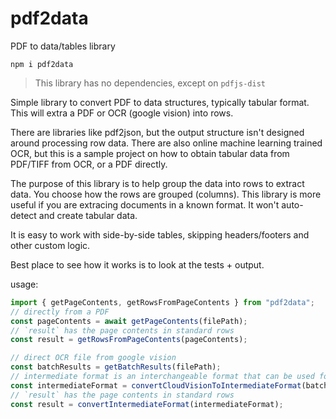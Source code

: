 # pdf2data
PDF to data/tables library

`npm i pdf2data`

> This library has no dependencies, except on `pdfjs-dist`

Simple library to convert PDF to data structures, typically tabular format.  This will extra a PDF or OCR (google vision) into rows.

There are libraries like pdf2json, but the output structure isn't designed around processing row data.  There are also online machine learning trained OCR, but this is a sample project on how to obtain tabular data from PDF/TIFF from OCR, or a PDF directly.

The purpose of this library is to help group the data into rows to extract data.  You choose how the rows are grouped (columns).  This library is more useful if you are extracing documents in a known format.  It won't auto-detect and create tabular data.

It is easy to work with side-by-side tables, skipping headers/footers and other custom logic.

Best place to see how it works is to look at the tests + output.

usage:
```Javascript
import { getPageContents, getRowsFromPageContents } from "pdf2data";
// directly from a PDF
const pageContents = await getPageContents(filePath);
// `result` has the page contents in standard rows
const result = getRowsFromPageContents(pageContents);
```

```Javascript
// direct OCR file from google vision
const batchResults = getBatchResults(filePath);
// intermediate format is an interchangeable format that can be used for other OCR frameworks
const intermediateFormat = convertCloudVisionToIntermediateFormat(batchResults);
// `result` has the page contents in standard rows
const result = convertIntermediateFormat(intermediateFormat);
```
